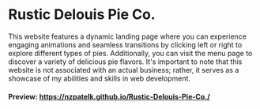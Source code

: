 # Rustic Delouis Pie Co.

This website features a dynamic landing page where you can experience engaging animations and seamless transitions by clicking left or right to explore different types of pies. Additionally, you can visit the menu page to discover a variety of delicious pie flavors. It's important to note that this website is not associated with an actual business; rather, it serves as a showcase of my abilities and skills in web development.

#### Preview: https://nzpatelk.github.io/Rustic-Delouis-Pie-Co./
